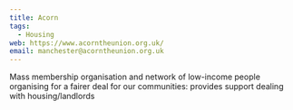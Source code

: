 ```yaml
---
title: Acorn
tags:
  - Housing
web: https://www.acorntheunion.org.uk/
email: manchester@acorntheunion.org.uk
---
```

Mass membership organisation and network of low-income people organising for a fairer deal for our communities: provides support dealing with housing/landlords